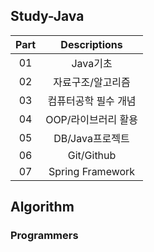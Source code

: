 ## Study-Java

|Part|Descriptions|
|:----:|:----:|
|01|Java기초|
|02|자료구조/알고리즘|
|03|컴퓨터공학 필수 개념|
|04|OOP/라이브러리 활용|
|05|DB/Java프로젝트|
|06|Git/Github|
|07|Spring Framework|
  
    
    
## Algorithm
### Programmers
